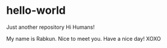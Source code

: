 # hello-world
Just another repository
Hi Humans!

My name is Rabkun. Nice to meet you. Have a nice day!
XOXO
